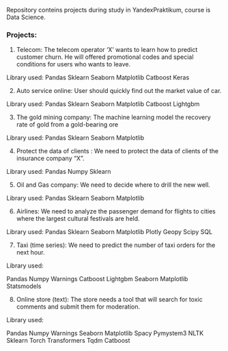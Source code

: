 Repository conteins  projects during study in YandexPraktikum, course is Data Science.

### Projects:
1. Telecom: The telecom operator ‘X’ wants to learn how to predict customer churn. He will  offered promotional codes and special conditions for users who wants to leave.  

Library used:
Pandas
Sklearn
Seaborn
Matplotlib
Catboost
Keras

2. Auto service online: User should quickly find out the market value of car.

Library used:
Pandas
Sklearn
Seaborn
Matplotlib
Catboost
Lightgbm

3. The gold mining company:  The machine learning model  the recovery rate of gold from a gold-bearing ore

Library used:
Pandas
Sklearn
Seaborn
Matplotlib

4. Protect the data of clients : We need to protect the data of clients of the insurance company “X”.

Library used:
Pandas
Numpy
Sklearn

5. Oil and Gas company: We need to decide where to drill the new well.

Library used:
Pandas
Sklearn
Seaborn
Matplotlib

6. Airlines: We need to analyze the passenger demand for flights to cities where the largest cultural festivals are held.

Library used:
Pandas
Sklearn
Seaborn
Matplotlib
Plotly
Geopy
Scipy
SQL

7. Taxi (time series): We need to predict the number of taxi orders for the next hour. 

Library used:

Pandas
Numpy
Warnings
Catboost
Lightgbm
Seaborn
Matplotlib
Statsmodels

8. Online store (text): The store needs a tool that will search for toxic comments and submit them for moderation.

Library used:

Pandas
Numpy
Warnings
Seaborn
Matplotlib
Spacy
Pymystem3
NLTK
Sklearn
Torch
Transformers
Tqdm
Catboost

